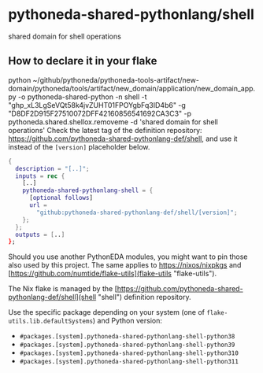 # pythoneda-shared-pythonlang/shell

shared domain for shell operations

## How to declare it in your flake

python ~/github/pythoneda/pythoneda-tools-artifact/new-domain/pythoneda/tools/artifact/new_domain/application/new_domain_app.py -o pythoneda-shared-python -n shell -t "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" -g "D8DF2D915F27510072DFF42160856541692CA3C3" -p pythoneda.shared.shellox.removeme -d 'shared domain for shell operations'
Check the latest tag of the definition repository: https://github.com/pythoneda-shared-pythonlang-def/shell, and use it instead of the `[version]` placeholder below.

```nix
{
  description = "[..]";
  inputs = rec {
    [..]
    pythoneda-shared-pythonlang-shell = {
      [optional follows]
      url =
        "github:pythoneda-shared-pythonlang-def/shell/[version]";
    };
  };
  outputs = [..]
};
```

Should you use another PythonEDA modules, you might want to pin those also used by this project. The same applies to [https://nixos/nixpkgs](nixpkgs "nixpkgs") and [https://github.com/numtide/flake-utils](flake-utils "flake-utils").

The Nix flake is managed by the [https://github.com/pythoneda-shared-pythonlang-def/shell](shell "shell") definition repository.

Use the specific package depending on your system (one of `flake-utils.lib.defaultSystems`) and Python version:

- `#packages.[system].pythoneda-shared-pythonlang-shell-python38`
- `#packages.[system].pythoneda-shared-pythonlang-shell-python39`
- `#packages.[system].pythoneda-shared-pythonlang-shell-python310`
- `#packages.[system].pythoneda-shared-pythonlang-shell-python311`
